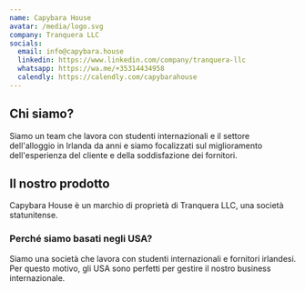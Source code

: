 ```yaml
---
name: Capybara House
avatar: /media/logo.svg
company: Tranquera LLC
socials:
  email: info@capybara.house
  linkedin: https://www.linkedin.com/company/tranquera-llc
  whatsapp: https://wa.me/+35314434958
  calendly: https://calendly.com/capybarahouse
---
```


## Chi siamo?

Siamo un team che lavora con studenti internazionali e il settore dell'alloggio in Irlanda da anni e siamo focalizzati sul miglioramento dell'esperienza del cliente e della soddisfazione dei fornitori.

## Il nostro prodotto

Capybara House è un marchio di proprietà di Tranquera LLC, una società statunitense.

### Perché siamo basati negli USA?

Siamo una società che lavora con studenti internazionali e fornitori irlandesi. Per questo motivo, gli USA sono perfetti per gestire il nostro business internazionale.